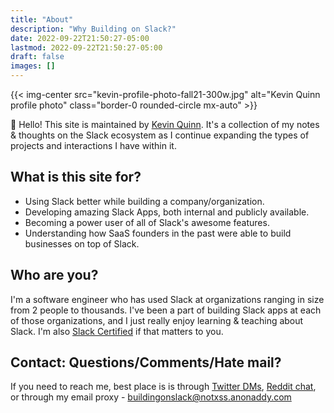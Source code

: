```yaml
---
title: "About"
description: "Why Building on Slack?"
date: 2022-09-22T21:50:27-05:00
lastmod: 2022-09-22T21:50:27-05:00
draft: false
images: []
---
```


{{< img-center src="kevin-profile-photo-fall21-300w.jpg" alt="Kevin Quinn profile photo" class="border-0 rounded-circle mx-auto" >}}

👋 Hello! This site is maintained by [Kevin Quinn](https://kevinquinn.fun). It's a collection of my notes & thoughts on the Slack ecosystem as I continue expanding the types of projects and interactions I have within it.

## What is this site for?

- Using Slack better while building a company/organization.
- Developing amazing Slack Apps, both internal and publicly available.
- Becoming a power user of all of Slack's awesome features.
- Understanding how SaaS founders in the past were able to build businesses on top of Slack.

## Who are you?

I'm a software engineer who has used Slack at organizations ranging in size from 2 people to thousands. I've been a part of building Slack apps at each of those organizations, and I just really enjoy learning & teaching about Slack. I'm also [Slack Certified](/docs/slack/slack-certified/) if that matters to you.

## Contact: Questions/Comments/Hate mail?

If you need to reach me, best place is is through [Twitter DMs](https://twitter.com/maybekq), [Reddit chat](https://www.reddit.com/user/WilyOcelot), or through my email proxy - [buildingonslack@notxss.anonaddy.com](mailto:buildingonslack@notxss.anonaddy.com)